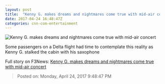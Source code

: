```yaml
---
layout: post
title:  "Kenny G. makes dreams and nightmares come true with mid-air concert"
date: 2017-04-24 16:48:47Z
categories: cnn-com-entertainment
---
```


![Kenny G. makes dreams and nightmares come true with mid-air concert](http://i2.cdn.cnn.com/cnnnext/dam/assets/170424092149-kenny-g-concert-delta-restricted-super-tease.jpg)

Some passengers on a Delta flight had time to contemplate this reality as Kenny G. stalked the cabin with his saxophone


Full story on F3News: [Kenny G. makes dreams and nightmares come true with mid-air concert](http://www.f3nws.com/n/JKUgWB)

> Posted on: Monday, April 24, 2017 9:48:47 PM
